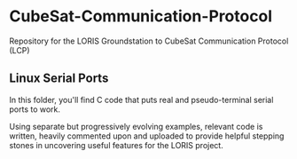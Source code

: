 # CubeSat-Communication-Protocol
Repository for the LORIS Groundstation to CubeSat Communication Protocol (LCP)

## Linux Serial Ports
In this folder, you'll find C code that puts real and pseudo-terminal serial ports to work.

Using separate but progressively evolving examples, relevant code is written, heavily commented upon and uploaded to provide helpful stepping stones in uncovering useful features for the LORIS project.
